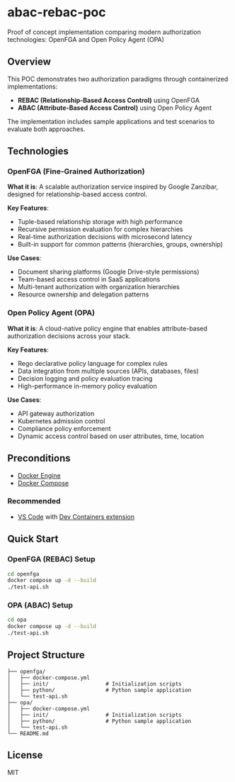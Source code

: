 # abac-rebac-poc

Proof of concept implementation comparing modern authorization technologies: OpenFGA and Open Policy Agent (OPA)

## Overview

This POC demonstrates two authorization paradigms through containerized implementations:

- **REBAC (Relationship-Based Access Control)** using OpenFGA
- **ABAC (Attribute-Based Access Control)** using Open Policy Agent

The implementation includes sample applications and test scenarios to evaluate both approaches.

## Technologies

### OpenFGA (Fine-Grained Authorization)

**What it is**: A scalable authorization service inspired by Google Zanzibar, designed for relationship-based access control.

**Key Features**:
- Tuple-based relationship storage with high performance
- Recursive permission evaluation for complex hierarchies  
- Real-time authorization decisions with microsecond latency
- Built-in support for common patterns (hierarchies, groups, ownership)

**Use Cases**:
- Document sharing platforms (Google Drive-style permissions)
- Team-based access control in SaaS applications
- Multi-tenant authorization with organization hierarchies
- Resource ownership and delegation patterns

### Open Policy Agent (OPA)

**What it is**: A cloud-native policy engine that enables attribute-based authorization decisions across your stack.

**Key Features**:
- Rego declarative policy language for complex rules
- Data integration from multiple sources (APIs, databases, files)
- Decision logging and policy evaluation tracing
- High-performance in-memory policy evaluation

**Use Cases**:
- API gateway authorization
- Kubernetes admission control
- Compliance policy enforcement
- Dynamic access control based on user attributes, time, location

## Preconditions

- [Docker Engine](https://docs.docker.com/engine/install/)
- [Docker Compose](https://docs.docker.com/compose/install/)

### Recommended

- [VS Code](https://code.visualstudio.com/) with [Dev Containers extension](https://marketplace.visualstudio.com/items?itemName=ms-vscode-remote.remote-containers)

## Quick Start

### OpenFGA (REBAC) Setup

```bash
cd openfga
docker compose up -d --build
./test-api.sh
```

### OPA (ABAC) Setup

```bash
cd opa  
docker compose up -d --build
./test-api.sh
```

## Project Structure

```
├── openfga/
│   ├── docker-compose.yml
│   ├── init/                  # Initialization scripts
│   ├── python/                # Python sample application
│   └── test-api.sh
├── opa/
│   ├── docker-compose.yml
│   ├── init/                  # Initialization scripts  
│   ├── python/                # Python sample application
│   └── test-api.sh
└── README.md
```

## License

MIT
